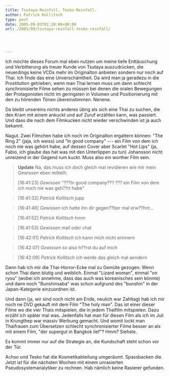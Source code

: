 ```yaml
---
title: Tsutaya-Reinfall. Tesko-Reinfall.
author: Patrick Kollitsch
type: post
date: 2005-09-03T01:20:00+00:00
url: /2005/09/tsutaya-reinfall-tesko-reinfall/




---
```

Ich m&ouml;chte dieses Forum mal eben nutzen um meine tiefe Entt&auml;uschung und Verbitterung als treuer Kunde von Tsutaya auszudr&uuml;cken, die neuerdings keine VCDs mehr im Originalton anbieten sondern nur noch auf Thai. Ich finde das eine Unversch&auml;mtheit. Da wird man ja geradezu in die Prostitution getrieben, wenn man Thai lernen muss um dann schlecht synchronisierte Filme sehen zu m&uuml;ssen bei denen die oralen Bewegungen der Protagonisten nicht im geringsten in Volumen und Positionierung mit den zu h&ouml;renden T&ouml;nen &uuml;bereinstimmen. Nenene. 

Da bleibt unsereins nichts anderes &uuml;brig als sich eine Thai zu suchen, die den Kram mit einem ankuckt und auf Zuruf erz&auml;hlen kann, was passiert. Und dass die nach dem Filmkucken nicht wieder verschwinden ist ja auch bekannt. 

Nagut. Zwei Filmchen habe ich noch im Originalton ergattern k&ouml;nnen: "The Ring 2" (jaja, ich weiss) und "In good company" --- ein Film von dem ich noch nie was geh&ouml;rt habe, auf dessen Cover aber Scarlet "Hot Lips" (ja, Fabio, ich glaube das hat was mit den Unterlippen zu tun) Johansson nicht unreizend in der Gegend rum kuckt. Muss also ein worther Film sein.

> **Update** Na, das muss ich doch gleich mal revidieren wie mir mein Gewissen eben mitteilt:
> 
> [16:41:23] _Gewissen_ "???In good company??? ??? ein Film von dem ich noch nie was geh??rt habe"
  
> [16:41:32] _Patrick Kollitsch_ jupp
  
> [16:41:46] _Gewissen_ ich hatte ihn dir gegen??ber mal erw??hnt...
  
> [16:41:52] _Patrick Kollitsch_ hmm
  
> [16:41:53] _Gewissen_ mail oder chat
  
> [16:42:01] _Patrick Kollitsch_ ich kann mich nicht erinnern
  
> [16:42:07] _Gewissen_ so also h??rst du auf mich
  
> [16:42:09] _Patrick Kollitsch_ ich werde das gleich mal aendern

Dann hab ich mir die Thai-Horror-Ecke mal zu Gem&uuml;te gezogen. Wenn schon Thai dann blutig und weiblich. Einmal "Lizard woman", einmal "on ryou" (wobei ich annehme, dass das auch was koreanisches sein k&ouml;nnte) und dann noch "Bunshinsaba" was schon aufgrund des "bunshin" in der Japan-Kategorie einzuordnen ist. 

Und dann (ja, wir sind noch nicht am Ende, neulich war Zahltag) hab ich mir noch ne DVD gekauft mit dem Film "The holy man". Das ist einer dieser Filme wo die vier Thais mitspielen, die in jedem Thaifilm mitspielen. Dazu erz&auml;hl ich sp&auml;ter mal was. Jedenfalls hat man f&uuml;r diesen Film als ich im Juli in Krungthep war massiv Werbung gemacht. Und womit lockt man Thaifrauen zum &Uuml;bersetzen schlecht synchronisierter Filme besser an als mit einem Film, "der supergut in Bangkok lief"? Hmm? Siehste.

Es kommt immer nur auf die Strategie an, die Kundschaft steht schon vor der T&uuml;r.

Achso und Tesko hat die Kosmetikabteilung umger&auml;umt. Spassbacken die. Jetzt ist f&uuml;r die n&auml;chsten Wochen mit einem unrasierten Pseudosystemanalytiker zu rechnen. Hab n&auml;mlich keine Rasierer gefunden.